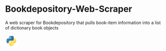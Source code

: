 # Bookdepository-Web-Scraper
<p align="left">A web scraper for Bookdepository that pulls book-item information into a list of dictionary book objects</p>

<p align="left"><a href="https://www.python.org" target="_blank" rel="noreferrer"> <img src="https://raw.githubusercontent.com/devicons/devicon/master/icons/python/python-original.svg" alt="python" width="40" height="40"/> </a> </p>
